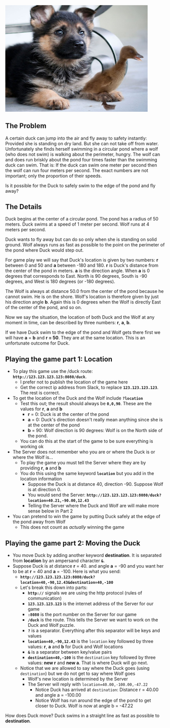 <img src="https://raw.githubusercontent.com/robfatland/othermathclub/master/images/misc/duck_and_wolf.png" alt="drawing" width="450"/>


## The Problem

A certain duck can jump into the air and fly away to safety instantly: Provided she is standing on dry land.
But she can not take off from water. Unfortunately she finds herself swimming in a circular pond 
where a wolf (who does not swim) is walking about the perimeter, hungry. The wolf can and does 
run briskly about the pond four times faster than the swimming duck can swim. 
That is: If the duck can swim one meter per second then the wolf can run four meters 
per second. The exact numbers are not important; only the proportion of their speeds.


Is it possible for the Duck to safely swim to the edge of the pond and fly away?


## The Details


Duck begins at the center of a circular pond. The pond has a radius of 50 meters.
Duck swims at a speed of 1 meter per second. Wolf runs at 4 meters per second.


Duck wants to fly away but can do so only when she is standing on solid ground.
Wolf always runs as fast as possible to the point on the perimeter of the pond 
where Duck would step out. 


For game play we will say that Duck's location is given by two numbers:
**r** between 0 and 50 and **a** between -180 and 180. **r** is Duck's 
distance from the center of the pond in meters. **a** is the direction
angle. When **a** is 0 degrees that corresponds to East. 
North is 90 degrees, 
South is -90 degrees, and West is 180 degrees (or -180 degrees). 


The Wolf is always at distance 50.0 from the center of the pond because he 
cannot swim. He is on the shore.  Wolf's location is therefore given
by just his direction angle **b**. Again this is 0 degrees
when the Wolf is directly East of the center of the pond, and so on. 


Now we say the situation, the location of both Duck and the Wolf at any moment 
in time, can be described by three numbers: **r**, **a**, **b**. 


If we have Duck swim to the edge of the pond and Wolf gets there first we will have **a** = **b**
and **r = 50**. They are at the same location. This is an unfortunate outcome for Duck. 


## Playing the game part 1: Location

- To play this game use the /duck route: **`http://123.123.123.123:8080/duck`**. 
    - I prefer not to publish the location of the game here
    - Get the correct ip address from Slack, to replace **`123.123.123.123`**. The rest is correct.
- To get the location of the Duck and the Wolf include **`?location`**
    - Test this out; the result should always be **`0,0,90`**. These are the values for **r**, **a** and **b**
        - **r** =  0: Duck is at the center of the pond
        - **a** =  0: Duck's direction doesn't really mean anything since she is at the center of the pond
        - **b** = 90: Wolf direction is 90 degrees: Wolf is on the North side of the pond.
    - You can do this at the start of the game to be sure everything is working ok
- The Server does not remember who you are or where the Duck is or where the Wolf is...
    - To play the game you must tell the Server where they are by providing **r**, **a** and **b**
    - You do this using the same keyword **`location`** but you add in the location information
        - Suppose the Duck is at distance 40, direction -90. Suppose Wolf is at direction 0.
        - You would send the Server: **`http://123.123.123.123:8080/duck?location=40.21,-90.00,12.43`**
        - Telling the Server where the Duck and Wolf are will make more sense below in Part 2
 - You can pretend to win the game by putting Duck safely at the edge of the pond away from Wolf
     - This does not count as *actually* winning the game


## Playing the game part 2: Moving the Duck

- You move Duck by adding another keyword **destination**. It is separated from **location** by an ampersand character **`&`**.
- Suppose Duck is at distance **r** = 40. and angle **a** = -90 and you want her to be at **r** = 40 and **a** = -100. Here is what you send:
    - **`http://123.123.123.123:8080/duck?location=40,-90,12.43&destination=40,-100`**
    - Let's break this down into parts:
        - **`http://`** signals we are using the http protocol (rules of communication)
        - **`123.123.123.123`** is the internet address of the Server for our game
        - **`:8080`** is the port number on the Server for our game
        - **`/duck`** is the route. This tells the Server we want to work on the Duck and Wolf puzzle.
        - **`?`** is a separator. Everything after this separator will be keys and values
        - **`location=40,-90,12.43`** is the `location` key followed by three values: **r**, **a** and **b** for Duck and Wolf locations
        - **`&`** is a separator between key/value pairs
        - **`destination=40,-100`** is the `destination` key followed by three values: **new r** and **new a**. That is where Duck will go next. 
    - Notice that we are allowed to say where the Duck goes (using `destination`) but we do not get to say where Wolf goes
        - Wolf's new location is determined by the Server
        - The Server will reply with `location=40.00,-100.00,-47.22`
            - Notice Duck has arrived at `destination`: Distance r = 40.00 and angle a = -100.00
            - Notice Wolf has run around the edge of the pond to get closer to Duck. Wolf is now at angle b = -47.22


How does Duck move? Duck swims in a straight line as fast as possible to **destination**.




